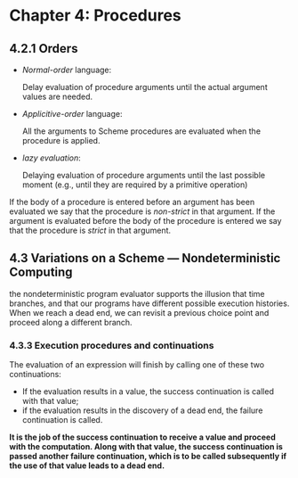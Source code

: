 # Chapter 4: Procedures

## 4.2.1 Orders

- _Normal-order_ language:

  Delay evaluation of procedure arguments until the actual argument values are needed.

- _Applicitive-order_ language:

  All the arguments to Scheme procedures are evaluated when the procedure is applied.

- _lazy evaluation_:

  Delaying evaluation of procedure arguments until the last possible moment (e.g., until they are required by a primitive operation)

If the body of a procedure is entered before an argument has been evaluated we say that the procedure is _non-strict_ in that argument. If the argument is evaluated before the body of the procedure is entered we say that the procedure is _strict_ in that argument.

## 4.3 Variations on a Scheme — Nondeterministic Computing

the nondeterministic program evaluator supports the illusion that time branches, and that our programs have different possible execution histories. When we reach a dead end, we can revisit a previous choice point and proceed along a different branch.

### 4.3.3 Execution procedures and continuations

The evaluation of an expression will finish by calling one of these two continuations:

- If the evaluation results in a value, the success continuation is called with that value;
- if the evaluation results in the discovery of a dead end, the failure continuation is called.

**It is the job of the success continuation to receive a value and proceed with the computation. Along with that value, the success continuation is passed another failure continuation, which is to be called subsequently if the use of that value leads to a dead end.**
